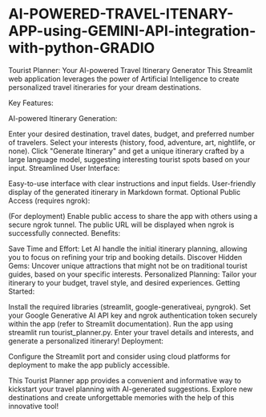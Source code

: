 # AI-POWERED-TRAVEL-ITENARY-APP-using-GEMINI-API-integration-with-python-GRADIO
Tourist Planner: Your AI-powered Travel Itinerary Generator
This Streamlit web application leverages the power of Artificial Intelligence to create personalized travel itineraries for your dream destinations.

Key Features:

AI-powered Itinerary Generation:

Enter your desired destination, travel dates, budget, and preferred number of travelers.
Select your interests (history, food, adventure, art, nightlife, or none).
Click "Generate Itinerary" and get a unique itinerary crafted by a large language model, suggesting interesting tourist spots based on your input.
Streamlined User Interface:

Easy-to-use interface with clear instructions and input fields.
User-friendly display of the generated itinerary in Markdown format.
Optional Public Access (requires ngrok):

(For deployment) Enable public access to share the app with others using a secure ngrok tunnel.
The public URL will be displayed when ngrok is successfully connected.
Benefits:

Save Time and Effort: Let AI handle the initial itinerary planning, allowing you to focus on refining your trip and booking details.
Discover Hidden Gems: Uncover unique attractions that might not be on traditional tourist guides, based on your specific interests.
Personalized Planning: Tailor your itinerary to your budget, travel style, and desired experiences.
Getting Started:

Install the required libraries (streamlit, google-generativeai, pyngrok).
Set your Google Generative AI API key and ngrok authentication token securely within the app (refer to Streamlit documentation).
Run the app using streamlit run tourist_planner.py.
Enter your travel details and interests, and generate a personalized itinerary!
Deployment:

Configure the Streamlit port and consider using cloud platforms for deployment to make the app publicly accessible.

This Tourist Planner app provides a convenient and informative way to kickstart your travel planning with AI-generated suggestions. Explore new destinations and create unforgettable memories with the help of this innovative tool!
